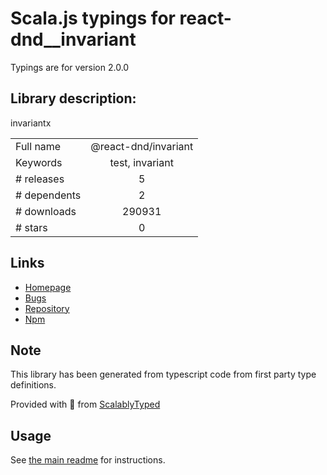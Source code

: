 
# Scala.js typings for react-dnd__invariant

Typings are for version 2.0.0

## Library description:
invariantx

|                    |                 |
| ------------------ | :-------------: |
| Full name          | @react-dnd/invariant |
| Keywords           | test, invariant |
| # releases         | 5 |
| # dependents       | 2 |
| # downloads        | 290931 |
| # stars            | 0 |

## Links
- [Homepage](https://github.com/react-dnd/invariant#readme)
- [Bugs](https://github.com/react-dnd/invariant/issues)
- [Repository](https://github.com/react-dnd/invariant)
- [Npm](https://www.npmjs.com/package/%40react-dnd%2Finvariant)
    


## Note
This library has been generated from typescript code from first party type definitions.

Provided with :purple_heart: from [ScalablyTyped](https://github.com/oyvindberg/ScalablyTyped)

## Usage
See [the main readme](../../readme.md) for instructions.


